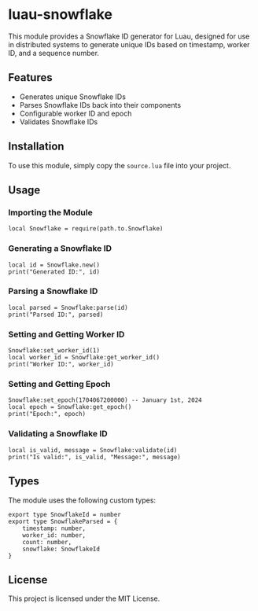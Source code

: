 # luau-snowflake

This module provides a Snowflake ID generator for Luau, designed for use in distributed systems to generate unique IDs based on timestamp, worker ID, and a sequence number.

## Features

- Generates unique Snowflake IDs
- Parses Snowflake IDs back into their components
- Configurable worker ID and epoch
- Validates Snowflake IDs

## Installation

To use this module, simply copy the `source.lua` file into your project.

## Usage

### Importing the Module

```luau
local Snowflake = require(path.to.Snowflake)
```

### Generating a Snowflake ID

```luau
local id = Snowflake.new()
print("Generated ID:", id)
```

### Parsing a Snowflake ID

```luau
local parsed = Snowflake:parse(id)
print("Parsed ID:", parsed)
```

### Setting and Getting Worker ID

```luau
Snowflake:set_worker_id(1)
local worker_id = Snowflake:get_worker_id()
print("Worker ID:", worker_id)
```

### Setting and Getting Epoch

```luau
Snowflake:set_epoch(1704067200000) -- January 1st, 2024
local epoch = Snowflake:get_epoch()
print("Epoch:", epoch)
```

### Validating a Snowflake ID

```luau
local is_valid, message = Snowflake:validate(id)
print("Is valid:", is_valid, "Message:", message)
```

## Types

The module uses the following custom types:

```luau
export type SnowflakeId = number
export type SnowflakeParsed = {
    timestamp: number,
    worker_id: number,
    count: number,
    snowflake: SnowflakeId
}
```

## License
This project is licensed under the MIT License.
